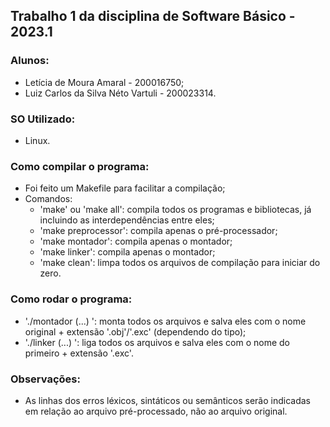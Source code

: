 ## Trabalho 1 da disciplina de Software Básico - 2023.1

### Alunos:
* Letícia de Moura Amaral - 200016750;
* Luiz Carlos da Silva Néto Vartuli - 200023314.

### SO Utilizado:
* Linux.

### Como compilar o programa:
* Foi feito um Makefile para facilitar a compilação;
* Comandos: 
  * 'make' ou 'make all': compila todos os programas e bibliotecas, já incluindo as interdependências entre eles;
  * 'make preprocessor': compila apenas o pré-processador;
  * 'make montador': compila apenas o montador;
  * 'make linker': compila apenas o montador;
  * 'make clean': limpa todos os arquivos de compilação para iniciar do zero.

### Como rodar o programa:
* './montador <file1> <file2> (...) <file n>': monta todos os arquivos e salva eles com o nome original + extensão '.obj'/'.exc' (dependendo do tipo);
* './linker <file1> <file2> (...) <file n>': liga todos os arquivos e salva eles com o nome do primeiro + extensão '.exc'.

### Observações:
* As linhas dos erros léxicos, sintáticos ou semânticos serão indicadas em relação ao arquivo pré-processado, não ao arquivo original.